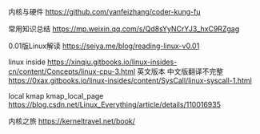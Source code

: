 内核与硬件
https://github.com/yanfeizhang/coder-kung-fu

常用知识总结
https://mp.weixin.qq.com/s/Qd8sYyNCrYJ3_hxC9RZgag


0.01版Linux解读
https://seiya.me/blog/reading-linux-v0.01

linux inside
https://xinqiu.gitbooks.io/linux-insides-cn/content/Concepts/linux-cpu-3.html
英文版本  中文版翻译不完整
https://0xax.gitbooks.io/linux-insides/content/SysCall/linux-syscall-1.html

local kmap    kmap_local_page
https://blog.csdn.net/Linux_Everything/article/details/110016935

内核之旅
https://kerneltravel.net/book/
